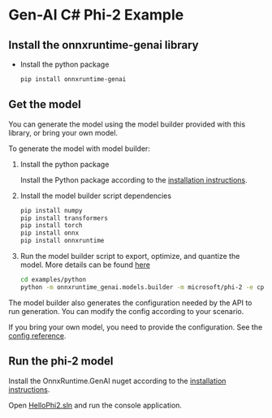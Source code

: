 # Gen-AI C# Phi-2 Example

## Install the onnxruntime-genai library

* Install the python package

  ```bash
  pip install onnxruntime-genai
  ```

## Get the model

You can generate the model using the model builder provided with this library, or bring your own model.

To generate the model with model builder:

1. Install the python package

   Install the Python package according to the [installation instructions](https://onnxruntime.ai/docs/genai/howto/install).

2. Install the model builder script dependencies

   ```bash
   pip install numpy
   pip install transformers
   pip install torch
   pip install onnx
   pip install onnxruntime
   ```
   
3. Run the model builder script to export, optimize, and quantize the model. More details can be found [here](../../src/python/py/models/README.md)

   ```bash
   cd examples/python
   python -m onnxruntime_genai.models.builder -m microsoft/phi-2 -e cpu -p int4 -o ./example-models/phi2-int4-cpu
   ```

The model builder also generates the configuration needed by the API to run generation. You can modify the config according to your scenario.  

If you bring your own model, you need to provide the configuration. See the [config reference](https://onnxruntime.ai/docs/genai/reference/config).

## Run the phi-2 model

Install the OnnxRuntime.GenAI nuget according to the [installation instructions](https://onnxruntime.ai/docs/genai/howto/install).

Open [HelloPhi2.sln](HelloPhi2.sln) and run the console application.
